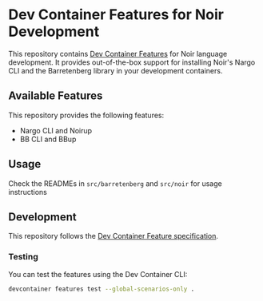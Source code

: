 # Dev Container Features for Noir Development

This repository contains [Dev Container Features](https://containers.dev/implementors/features/) for Noir language development. It provides out-of-the-box support for installing Noir's Nargo CLI and the Barretenberg library in your development containers.

## Available Features

This repository provides the following features:

- Nargo CLI and Noirup
- BB CLI and BBup

## Usage

Check the READMEs in `src/barretenberg` and `src/noir` for usage instructions

## Development

This repository follows the [Dev Container Feature specification](https://containers.dev/implementors/features/).

### Testing

You can test the features using the Dev Container CLI:

```bash
devcontainer features test --global-scenarios-only .
```
 